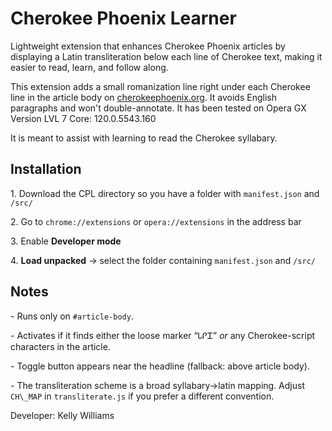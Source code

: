 # Cherokee Phoenix Learner
Lightweight extension that enhances Cherokee Phoenix articles by displaying a Latin transliteration below each line of Cherokee text, making it easier to read, learn, and follow along.


This extension adds a small romanization line right under each Cherokee line in the article body on [cherokeephoenix.org](www.cherokeephoenix.org). It avoids English paragraphs and won't double-annotate. It has been tested on Opera GX Version LVL 7 Core: 120.0.5543.160

It is meant to assist with learning to read the Cherokee syllabary. 


## Installation

1\. Download the CPL directory so you have a folder with `manifest.json` and `/src/` 

2\. Go to `chrome://extensions` or `opera://extensions` in the address bar

3\. Enable **Developer mode**

4\. **Load unpacked** → select the folder containing `manifest.json` and `/src/`



## Notes

\- Runs only on `#article-body`.

\- Activates if it finds either the loose marker “ᏓᎵᏆ” *or* any Cherokee-script characters in the article.

\- Toggle button appears near the headline (fallback: above article body).

\- The transliteration scheme is a broad syllabary→latin mapping. Adjust `CH\_MAP` in `transliterate.js` if you prefer a different convention.





Developer: Kelly Williams

